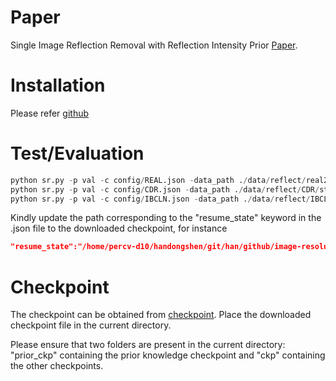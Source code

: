 # Paper
Single Image Reflection Removal with Reflection Intensity Prior [Paper](https://arxiv.org/abs/2312.03798).
# Installation
Please refer [github](https://github.com/Janspiry/Image-Super-Resolution-via-Iterative-Refinement)
# Test/Evaluation
```python
python sr.py -p val -c config/REAL.json -data_path ./data/reflect/real20
python sr.py -p val -c config/CDR.json -data_path ./data/reflect/CDR/strong/
python sr.py -p val -c config/IBCLN.json -data_path ./data/reflect/IBCLN/test/
```
Kindly update the path corresponding to the "resume_state" keyword in the .json file to the downloaded checkpoint, for instance
```json
"resume_state":"/home/percv-d10/handongshen/git/han/github/image-resolution-unet/ckp/CDR".
```
# Checkpoint
The checkpoint can be obtained from [checkpoint](https://drive.google.com/file/d/1cDLpUMpvChAsdr0V6SEBVao4RenIy3YD/view?usp=sharing). Place the downloaded checkpoint file in the current directory.

Please ensure that two folders are present in the current directory: "prior_ckp" containing the prior knowledge checkpoint and "ckp" containing the other checkpoints.
